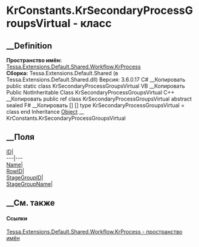 # KrConstants.KrSecondaryProcessGroupsVirtual - класс
##  __Definition
 **Пространство имён:**
[Tessa.Extensions.Default.Shared.Workflow.KrProcess](N_Tessa_Extensions_Default_Shared_Workflow_KrProcess.htm)  
 **Сборка:** Tessa.Extensions.Default.Shared (в
Tessa.Extensions.Default.Shared.dll) Версия: 3.6.0.17
C# __Копировать
     public static class KrSecondaryProcessGroupsVirtual
VB __Копировать
     Public NotInheritable Class KrSecondaryProcessGroupsVirtual
C++ __Копировать
     public ref class KrSecondaryProcessGroupsVirtual abstract sealed
F# __Копировать
     [<AbstractClassAttribute>]
    [<SealedAttribute>]
    type KrSecondaryProcessGroupsVirtual = class end
Inheritance
    [Object](https://learn.microsoft.com/dotnet/api/system.object) __ KrConstants.KrSecondaryProcessGroupsVirtual
##  __Поля
[ID](F_Tessa_Extensions_Default_Shared_Workflow_KrProcess_KrConstants_KrSecondaryProcessGroupsVirtual_ID.htm)|  
---|---  
[Name](F_Tessa_Extensions_Default_Shared_Workflow_KrProcess_KrConstants_KrSecondaryProcessGroupsVirtual_Name.htm)|  
[RowID](F_Tessa_Extensions_Default_Shared_Workflow_KrProcess_KrConstants_KrSecondaryProcessGroupsVirtual_RowID.htm)|  
[StageGroupID](F_Tessa_Extensions_Default_Shared_Workflow_KrProcess_KrConstants_KrSecondaryProcessGroupsVirtual_StageGroupID.htm)|  
[StageGroupName](F_Tessa_Extensions_Default_Shared_Workflow_KrProcess_KrConstants_KrSecondaryProcessGroupsVirtual_StageGroupName.htm)|  
## __См. также
#### Ссылки
[Tessa.Extensions.Default.Shared.Workflow.KrProcess - пространство
имён](N_Tessa_Extensions_Default_Shared_Workflow_KrProcess.htm)

